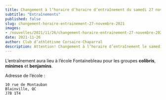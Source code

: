 ```yaml
---
title: Changement à l’horaire d’horaire d’entraînement du samedi 27 novembre 2021
subtitle: "Entraînements"
published: false
slug: changement-horaire-entrainement-27-novembre-2021
images:
- /nouvelles/2021/11/26/changement-horaire-entrainement-27-novembre-2021/couverture.jpg
date: 2021-11-26
author: Club d’athlétisme Corsaire-Chaparral
description: Attention! Changement à l’horaire d’entraînement le samedi 27 novembre 2021.
---
```


L’entraînement aura lieu à l’école Fontainebleau pour les groupes **colibris**, **minimes** et **benjamins**.

Adresse de l’école :

```
10 rue de Montauban
Blainville, QC
J7B 1T4
```
